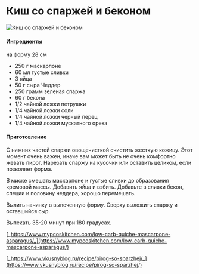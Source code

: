 # Киш со спаржей и беконом

![Киш со спаржей и беконом](../../pics/image%20%282%29.png)

#### Ингредиенты

на форму 28 см

* 250 г  маскарпоне
* 60 мл густые сливки
* 3 яйца
* 50 г сыра Чеддер
* 250 грамм зеленая спаржа
* 60 г бекона
* 1/2 чайной ложки петрушки
* 1/4 чайной ложки соли
* 1/4 чайной ложки черный перец
* 1/4 чайной ложки мускатного ореха

#### Приготовление

С нижних частей спаржи овощечисткой счистить жесткую кожицу. Этот момент очень важен, иначе вам может быть не очень комфортно жевать пирог. Нарезать спаржу на кусочки или оставить целиком, если позволяет форма.

В миске смешать маскарпоне и густые сливки до образования кремовой массы. Добавить яйца и взбить. Добавьте в сливки бекон, специи и половину чеддера, хорошо перемешать.

Вылить начинку в выпеченную форму. Сверху выложить спаржу и оставшийся сыр.

Выпекать 35-20 минут при 180 градусах.

[_https://www.mypcoskitchen.com/low-carb-quiche-mascarpone-asparagus/_](https://www.mypcoskitchen.com/low-carb-quiche-mascarpone-asparagus/)

[_https://www.vkusnyblog.ru/recipe/pirog-so-sparzhej/_](https://www.vkusnyblog.ru/recipe/pirog-so-sparzhej/)
